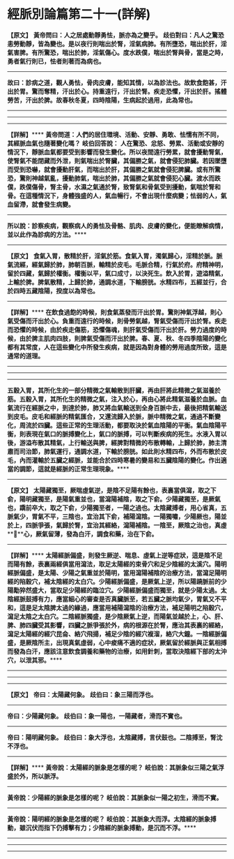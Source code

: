 # 經脈別論篇第二十一(詳解)

**【原文】**
**黃帝問曰：人之居處動靜勇怯，脈亦為之變乎。**
**歧伯對曰：凡人之驚恐恚勞動靜，皆為變也。是以夜行則喘出於腎，淫氣病肺。有所墮恐，喘出於肝，淫氣害脾。有所驚恐，喘出於肺，淫氣傷心。度水跌僕，喘出於腎與骨，當是之時，勇者氣行則已，怯者則著而為病也。**
****
**故曰：診病之道，觀人勇怯，骨肉皮膚，能知其情，以為診法也。故飲食飽甚，汗出於胃。驚而奪精，汗出於心。持重遠行，汗出於腎。疾走恐懼，汗出於肝。搖體勞苦，汗出於脾。故春秋冬夏，四時陰陽，生病起於過用，此為常也。**
****
****
****
**【詳解】******
**黃帝問道：人們的居住環境、活動、安靜、勇敢、怯懦有所不同，其經脈血氣也隨著變化嗎？**
**岐伯回答說：**
**人在驚恐、忿怒、勞累、活動或安靜的情況下，靜脈血氣都要受到影響而發生變化。所以夜間遠行勞累，就會擾動腎氣，使腎氣不能閉藏而外泄，則氣喘出於腎臟，其偏勝之氣，就會侵犯肺臟。若因墜墮而受到恐嚇，就會擾動肝氣，而喘出於肝，其偏勝之氣就會侵犯脾臟。或有所驚恐，驚則神越氣亂，擾動肺氣，喘出於肺，其偏勝之氣就會侵犯心臟。渡水而跌僕，跌僕傷骨，腎主骨，水濕之氣通於腎，致腎氣和骨氣受到擾動，氣喘於腎和骨。在這種情況下，身體強盛的人，氣血暢行，不會出現什麼病變；怯弱的人，氣血留滯，就會發生病變。**
****
**所以說：診察疾病，觀察病人的勇怯及骨骼、肌肉、皮膚的變化，便能瞭解病情，並以此作為診病的方法。******
****
**【原文】**
**食氣入胃，散精於肝，淫氣於筋。食氣入胃，濁氣歸心，淫精於脈。脈氣流經，經氣歸於肺，肺朝百脈，輸精於皮毛。毛脈合精，行氣於府。府精神明，留於四藏，氣歸於權衡。權衡以平，氣口成寸，以決死生。飲入於胃，遊溢精氣，上輸於脾。脾氣散精，上歸於肺，通調水道，下輸膀胱。水精四布，五經並行，合於四時五藏陰陽，揆度以為常也。**
****
**【詳解】******
**在飲食過飽的時候，則食氣蒸發而汗出於胃。驚則神氣浮越，則心氣受傷而汗出於心。負重而遠行的時候，則骨勞氣越，腎氣受傷而汗出於腎。疾走而恐懼的時候，由於疾走傷筋，恐懼傷魂，則肝氣受傷而汗出於肝。勞力過度的時候，由於脾主肌肉四肢，則脾氣受傷而汗出於脾。春、夏、秋、冬四季陰陽的變化都有其常度，人在這些變化中所發生疾病，就是因為對身體的勞用過度所致，這是通常的道理。**
****
****
****
**五穀入胃，其所化生的一部分精微之氣輸散到肝臟，再由肝將此精微之氣滋養於筋。五穀入胃，其所化生的精微之氣，注入於心，再由心將此精氣滋養於血脈。血氣流行在經脈之中，到達於肺，肺又將血氣輸送到全身百脈中去，最後把精氣輸送到皮毛。皮毛和經脈的精氣匯合，又還流歸入於脈，脈中精微之氣，通過不斷變化，周流於四臟。這些正常的生理活動，都要取決於氣血陰陽的平衡。氣血陰陽平衡，則表現在氣口的脈搏變化上，氣口的脈搏，可以判斷疾病的死生。水液入胃以後，游溢布散其精氣，上行輸送與脾，經脾對精微的布散轉輸，上歸於肺，肺主清肅而司治節，肺氣運行，通調水道，下輸於膀胱。如此則水精四布，外而布散於皮毛，內而灌輸於五臟之經脈，並能合於四時寒暑的變易和五臟陰陽的變化。作出適當的調節，這就是經脈的正常生理現象。******
****
**【原文】**
**太陽藏獨至，厥喘虛氣逆，是陰不足陽有餘也，表裏當俱瀉，取之下俞，陽明藏獨至，是陽氣重並也，當瀉陽補陰，取之下俞。少陽藏獨至，是厥氣也，蹻前卒大，取之下俞，少陽獨至者，一陽之過也。太陰藏搏者，用心省真，五脈氣少，胃氣不平，三陰也，宜治其下俞，補陽瀉陰。一陽獨嘯，少陽厥也，陽並於上，四脈爭張，氣歸於腎，宜治其經絡，瀉陽補陰。一陰至，厥陰之治也，真虛********心，厥氣留薄，發為白汗，調食和藥，治在下俞。**
****
**【詳解】******
**太陽經脈偏盛，則發生厥逆、喘息、虛氣上逆等症狀，這是陰不足而陽有餘，表裏兩經俱當用瀉法，取足太陽經的束骨穴和足少陰經的太溪穴。陽明經脈偏盛，是太陽、少陽之氣重並於陽明，當用瀉陽補陰的治療方法，當瀉足陽明經的陷穀穴，補太陰經的太白穴。少陽經脈偏盛，是厥氣上逆，所以陽蹺脈前的少陽勱猝然盛大，當取足少陽經的臨泣穴。少陽經脈偏盛而獨至，就是少陽太過。太陰經脈鼓搏有力，應當細心的審查是否真臟脈至，若五臟之脈均氣少，胃氣又不平和，這是足太陰脾太過的緣過，應當用補陽瀉陰的治療方法，補足陽明之陷穀穴，瀉足太陰之太白穴。二陰經脈獨盛，是少陰厥氣上逆，而陽氣並越於上，心、肝、脾、肺四臟受其影響，四臟之脈爭張於外，病的根源在於腎，應治其表裏的經絡，瀉足太陽經的經穴昆侖、絡穴飛揚，補足少陰的經穴複溜，絡穴大鐘。一陰經脈偏盛，是厥陰所主，出現真氣虛弱，心中痠痛不適的症狀，厥氣留於經脈與正氣相搏而發為白汗，應該注意飲食調養和藥物的治療，如用針刺，當取決陰經下部的太沖穴，以泄其邪。******
****
****
****
**【原文】**
**帝曰：太陽藏何象。**
**歧伯曰：象三陽而浮也。**
****
**帝曰：少陽藏何象。**
**歧伯曰：象一陽也，一陽藏者，滑而不實也。**
****
**帝曰：陽明藏何象。**
**歧伯曰：象大浮也，太陰藏搏，言伏鼓也。二陰搏至，腎沈不浮也。**
****
**【詳解】******
**黃帝說：太陽經的脈象是怎樣的呢？**
**岐伯說：其脈象似三陽之氣浮盛於外，所以脈浮。**
****
**黃帝說：少陽經的脈象是怎樣的呢？**
**岐伯說：其脈象似一陽之初生，滑而不實。**
****
**黃帝說：陽明經的脈象是怎樣的呢？**
**岐伯說：其脈象大而浮。太陰經的脈象搏動，雖沉伏而指下仍搏擊有力；少陰經的脈象搏動，是沉而不浮。******
****
****
****


